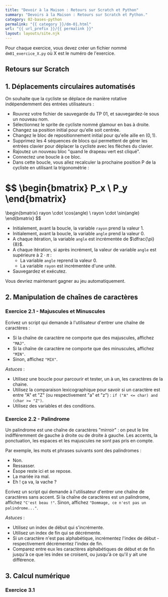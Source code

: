 ```yaml
---
title: "Devoir à la Maison : Retours sur Scratch et Python"
summary: "Devoirs à la Maison : Retours sur Scratch et Python."
category: 02-bases-python
permalink: "{{ category }}/dm-01.html"
url: "{{ url_prefix }}/{{ permalink }}"
layout: layouts/site.njk
---
```


Pour chaque exercice, vous devez créer un fichier nommé `dm01_exercice_X.py` où X est le numéro de l'exercice.

## Retours sur Scratch

## 1. Déplacements circulaires automatisés

On souhaite que la cycliste se déplace de manière rotative indépendemment des entrées utilisateurs :
* Rouvrez votre fichier de sauvegarde du TP 01, et sauvegardez-le sous un nouveau nom.
* Sélectionnez le sprite de cycliste nommé glamour en bas à droite.
* Changez sa position initial pour qu'elle soit centrée.
* Changez le bloc de repositionnement initial pour qu'elle aille en $(0, 1)$.
* Supprimez les 4 séquences de blocs qui permettent de gérer les entrées clavier pour déplacer la cycliste avec les flèches du clavier.
* Rajoutez un nouveau bloc "quand le drapeau vert est cliqué".
* Connectez une boucle à ce bloc.
* Dans cette boucle, vous allez recalculer la prochaine position P de la cycliste en utilisant la trigonométrie :

$$
\begin{bmatrix}
P_x \\
P_y
\end{bmatrix}
=
\begin{bmatrix}
rayon \cdot \cos(angle) \\
rayon \cdot \sin(angle)
\end{bmatrix}
$$

* Initialement, avant la boucle, la variable `rayon` prend la valeur 1.
* Initialement, avant la boucle, la variable `angle` prend la valeur 0.
* A chaque itération, la variable `angle` est incrémentée de $\dfrac{\pi}{8}$.
* A chaque itération, si après incrément, la valeur de variable `angle` est supérieure à $2 \cdot \pi$ :
    * La variable `angle` reprend la valeur 0.
    * La variable `rayon` est incrémentée d'une unité.
* Sauvegardez et exécutez.

Vous devriez maintenant gagner au jeu automatiquement.

## 2. Manipulation de chaînes de caractères

### Exercice 2.1 - Majuscules et Minuscules

Ecrivez un script qui demande à l'utilisateur d'entrer une chaîne de caractères :
* Si la chaîne de caractère ne comporte que des majuscules, affichez `"MAJ"`.
* Si la chaîne de caractère ne comporte que des minuscules, affichez `"MIN"`.
* Sinon, affichez `"MIX"`.

*Astuces* :
* Utilisez une boucle pour parcourir et tester, un à un, les caractères de la chaine.
* Utilisez la comparaison lexicographique pour savoir si un caractère est entre "A" et "Z" (ou respectivement "a" et "z") : `if ("A" <= char) and (char >= "Z")`.
* Utilisez des variables et des conditions.

### Exercice 2.2 - Palindrome

Un palindrome est une chaîne de caractères "mirroir" : on peut le lire indifféremment de gauche à droite ou de droite à gauche.
Les accents, la ponctuation, les espaces et les majuscules ne sont pas pris en compte.

Par exemple, les mots et phrases suivants sont des palindromes :
* Non.
* Ressasser.
* Ésope reste ici et se repose.
* La mariée ira mal.
* Eh ! ça va, la vache ?

Ecrivez un script qui demande à l'utilisateur d'entrer une chaîne de caractères sans accent.
Si la chaîne de caractères est un palindrome, affichez `"C'est beau !"`.
Sinon, affichez `"Dommage, ce n'est pas un palindrome..."`.

*Astuces* :
* Utilisez un index de début qui s'incrémente.
* Utilisez un index de fin qui se décrémente.
* Si un caractère n'est pas alphabétique, incrémentez l'index de début - respectivement décrémentez l'index de fin.
* Comparez entre eux les caractères alphabétiques de début et de fin jusqu'à ce que les index se croisent, ou jusqu'à ce qu'il y ait une différence.

## 3. Calcul numérique

### Exercice 3.1

